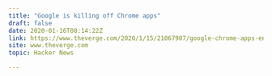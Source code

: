```yaml
---
title: "Google is killing off Chrome apps"
draft: false
date: 2020-01-16T08:14:22Z
link: https://www.theverge.com/2020/1/15/21067907/google-chrome-apps-end-support-lune-windows-macos-linux?utm_medium=RSS&utm_source=hune
site: www.theverge.com
topic: Hacker News  

---
```


